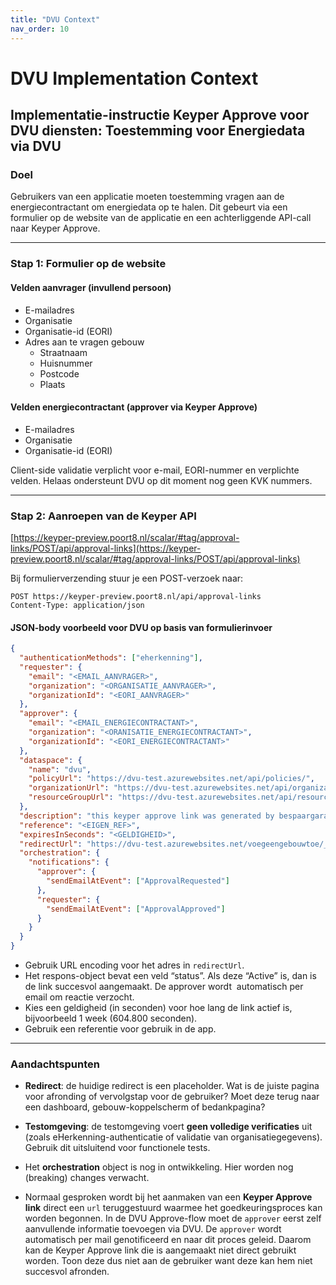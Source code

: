 ```yaml
---
title: "DVU Context"
nav_order: 10
---
```


# DVU Implementation Context

## Implementatie-instructie Keyper Approve voor DVU diensten: Toestemming voor Energiedata via DVU

### Doel

Gebruikers van een applicatie moeten toestemming vragen aan de energiecontractant om energiedata op te halen. Dit gebeurt via een formulier op de website van de applicatie en een achterliggende API-call naar Keyper Approve.

---

### Stap 1: Formulier op de website

#### Velden aanvrager (invullend persoon)

- E-mailadres
- Organisatie
- Organisatie-id (EORI)
- Adres aan te vragen gebouw
  - Straatnaam
  - Huisnummer
  - Postcode
  - Plaats

#### Velden energiecontractant (approver via Keyper Approve)

- E-mailadres
- Organisatie&#x20;
- Organisatie-id (EORI)

Client-side validatie verplicht voor e-mail, EORI-nummer en verplichte velden. Helaas ondersteunt DVU op dit moment nog geen KVK nummers.

---

### Stap 2: Aanroepen van de Keyper API

[https://keyper-preview.poort8.nl/scalar/#tag/approval-links/POST/api/approval-links](https://keyper-preview.poort8.nl/scalar/#tag/approval-links/POST/api/approval-links)

Bij formulierverzending stuur je een POST-verzoek naar:

```
POST https://keyper-preview.poort8.nl/api/approval-links
Content-Type: application/json
```

#### JSON-body voorbeeld voor DVU op basis van formulierinvoer

```json
{
  "authenticationMethods": ["eherkenning"],
  "requester": {
    "email": "<EMAIL_AANVRAGER>",
    "organization": "<ORGANISATIE_AANVRAGER>",
    "organizationId": "<EORI_AANVRAGER>"
  },
  "approver": {
    "email": "<EMAIL_ENERGIECONTRACTANT>",
    "organization": "<ORANISATIE_ENERGIECONTRACTANT>",
    "organizationId": "<EORI_ENERGIECONTRACTANT>"
  },
  "dataspace": {
    "name": "dvu",
    "policyUrl": "https://dvu-test.azurewebsites.net/api/policies/",
    "organizationUrl": "https://dvu-test.azurewebsites.net/api/organization-registry/__ORGANIZATIONID__",
    "resourceGroupUrl": "https://dvu-test.azurewebsites.net/api/resourcegroups/"
  },
  "description": "this keyper approve link was generated by bespaargarant",
  "reference": "<EIGEN_REF>",
  "expiresInSeconds": "<GELDIGHEID>",
  "redirectUrl": "https://dvu-test.azurewebsites.net/voegeengebouwtoe/__APPROVALLINKID__?adres=<ENCODED_ADRES>",
  "orchestration": {
    "notifications": {
      "approver": {
        "sendEmailAtEvent": ["ApprovalRequested"]
      },
      "requester": {
        "sendEmailAtEvent": ["ApprovalApproved"]
      }
    }
  }
}
```

- Gebruik URL encoding voor het adres in `redirectUrl`.
- Het respons-object bevat een veld “status”. Als deze “Active” is, dan is de link succesvol aangemaakt. De approver wordt  automatisch per email om reactie verzocht.
- Kies een geldigheid (in seconden) voor hoe lang de link actief is, bijvoorbeeld 1 week (604.800 seconden).
- Gebruik een referentie voor gebruik in de app.

---

### Aandachtspunten

- **Redirect**: de huidige redirect is een placeholder. Wat is de juiste pagina voor afronding of vervolgstap voor de gebruiker? Moet deze terug naar een dashboard, gebouw-koppelscherm of bedankpagina?

- **Testomgeving**: de testomgeving voert **geen volledige verificaties** uit (zoals eHerkenning-authenticatie of validatie van organisatiegegevens). Gebruik dit uitsluitend voor functionele tests.

- Het **orchestration** object is nog in ontwikkeling. Hier worden nog (breaking) changes verwacht.

- Normaal gesproken wordt bij het aanmaken van een **Keyper Approve link** direct een `url` teruggestuurd waarmee het goedkeuringsproces kan worden begonnen. In de DVU Approve-flow moet de `approver` eerst zelf aanvullende informatie toevoegen via DVU. De `approver` wordt automatisch per mail genotificeerd en naar dit proces geleid. Daarom kan de Keyper Approve link die is aangemaakt niet direct gebruikt worden. Toon deze dus niet aan de gebruiker want deze kan hem niet succesvol afronden.
